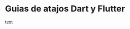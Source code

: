 # Guias de atajos Dart y Flutter

[text](https://www.youtube.com/watch?v=zERjoHoQKQ4&list=PLCKuOXG0bPi0sIn-nDsi7ma9OV6MEMkxj&index=5)